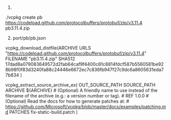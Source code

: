 1)

./vcpkg create pb https://codeload.github.com/protocolbuffers/protobuf/zip/v3.11.4 pb3.11.4.zip


2) port/pb/pb.json


vcpkg_download_distfile(ARCHIVE
    URLS "https://codeload.github.com/protocolbuffers/protobuf/zip/v3.11.4"
    FILENAME "pb3.11.4.zip"
    SHA512 17dad8a079083649572d2fab64caf9f4400c81c8814fdcf587b5560581be928b98f0f83d3240fa88c24446e6672ec7c836fb947f27c9dc6a8605631eda77b834
)

vcpkg_extract_source_archive_ex(
    OUT_SOURCE_PATH SOURCE_PATH
    ARCHIVE ${ARCHIVE}
    # (Optional) A friendly name to use instead of the filename of the archive (e.g.: a version number or tag).
    # REF 1.0.0
    # (Optional) Read the docs for how to generate patches at:
    # https://github.com/Microsoft/vcpkg/blob/master/docs/examples/patching.md
    PATCHES
        fix-static-build.patch
)